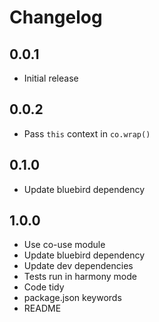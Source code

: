 # Changelog

## 0.0.1

* Initial release

## 0.0.2

* Pass `this` context in `co.wrap()`

## 0.1.0

* Update bluebird dependency

## 1.0.0

* Use co-use module
* Update bluebird dependency
* Update dev dependencies
* Tests run in harmony mode
* Code tidy
* package.json keywords
* README
